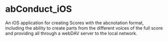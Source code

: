 # abConduct_iOS

An iOS application for creating Scores with the abcnotation format, including the ability to create parts from the different voices of the full score and providing all through a webDAV server to the local network. 
